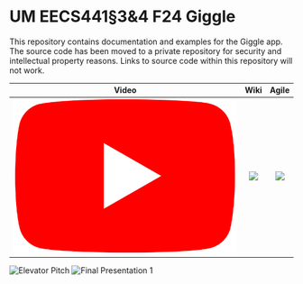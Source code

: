 # UM EECS441§3&4 F24 Giggle

This repository contains documentation and examples for the Giggle app. The source code has been moved to a private repository for security and intellectual property reasons. Links to source code within this repository will not work.

| Video  |  Wiki |  Agile |
|:-----:|:-----:|:--------:|
|[<img src="assets/youtube_logo.png">][video]|[<img src="https://eecs441.eecs.umich.edu/img/admin/wiki.png">][wiki]|[<img src="https://eecs441.eecs.umich.edu/img/admin/trello.png">][agile]|

![Elevator Pitch](https://github.com/user-attachments/assets/bf8979bd-b0fa-4cf2-b8ee-1bff42197e7c)
![Final Presentation 1](https://github.com/user-attachments/assets/072dddc6-def8-4ff6-b7b7-b283b7e462ba)

[video]: https://youtu.be/EZs6hCIT0WQ
[wiki]: https://github.com/tharasta3/Giggle-App/wiki
[agile]: https://trello.com/b/7mCjVkF3/giggle-board
